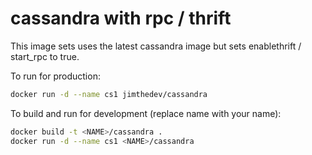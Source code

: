 # cassandra with rpc / thrift

This image sets uses the latest cassandra image but sets enablethrift / start_rpc to true.

To run for production:

```bash
docker run -d --name cs1 jimthedev/cassandra
```

To build and run for development (replace name with your name):

```bash
docker build -t <NAME>/cassandra .
docker run -d --name cs1 <NAME>/cassandra
```